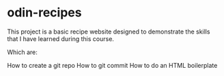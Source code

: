# odin-recipes
This project is a basic recipe website designed to demonstrate the
skills that I have learned during this course. 

Which are:

How to create a git repo
How to git commit
How to do an HTML boilerplate


